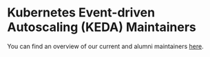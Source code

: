 # Kubernetes Event-driven Autoscaling (KEDA) Maintainers

You can find an overview of our current and alumni maintainers [here](https://github.com/kedacore/governance/blob/main/MAINTAINERS.md).
